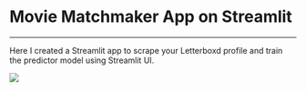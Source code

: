 # Movie Matchmaker App on Streamlit
---
Here I created a Streamlit app to scrape your Letterboxd profile and train the predictor model using Streamlit UI.


![]([https://github.com/[username]/[reponame]/blob/[branch]/image.jpg?raw=tru](https://github.com/yigitsevim/Movie-Matchmaker/blob/main/app/images/main_screen.png)https://github.com/yigitsevim/Movie-Matchmaker/blob/main/app/images/main_screen.png?raw=true)
